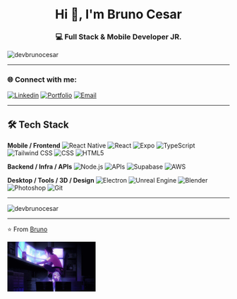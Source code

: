 <h1 align="center">Hi 👋, I'm Bruno Cesar</h1>
<h3 align="center">💻 Full Stack & Mobile Developer JR.</h3>

<p align="left"> <img src="https://komarev.com/ghpvc/?username=devbrunocesar&label=Profile%20views&color=0e75b6&style=flat" alt="devbrunocesar" /> </p>

---

<h3 align="left">🌐 Connect with me:</h3>

[![Linkedin](https://img.shields.io/badge/LinkedIn-0077B5?style=for-the-badge&logo=linkedin&logoColor=white)](https://www.linkedin.com/in/bruno-cesar-developer/)
[![Portfolio](https://img.shields.io/badge/🌐-Portfolio-brightgreen?style=for-the-badge)](https://my-portfolio-lake-seven-79.vercel.app/)
[![Email](https://img.shields.io/badge/Email-Contato-red?style=for-the-badge&logo=gmail&logoColor=white)](mailto:brunoleonel97@gmail.com)

---

## 🛠️ Tech Stack
**Mobile / Frontend**
![React Native](https://img.shields.io/badge/-React%20Native-61DAFB?logo=react&logoColor=000&style=for-the-badge)
![React](https://img.shields.io/badge/-React-61DAFB?logo=react&logoColor=white&style=for-the-badge)
![Expo](https://img.shields.io/badge/-Expo-000020?logo=expo&logoColor=fff&style=for-the-badge)
![TypeScript](https://img.shields.io/badge/-TypeScript-3178C6?logo=typescript&logoColor=fff&style=for-the-badge)
![Tailwind CSS](https://img.shields.io/badge/-Tailwind%20CSS-38B2AC?logo=tailwindcss&logoColor=white&style=for-the-badge)
![CSS](https://img.shields.io/badge/-CSS-1572B6?logo=css3&logoColor=fff&style=for-the-badge)
![HTML5](https://img.shields.io/badge/-HTML5-E34F26?logo=html5&logoColor=fff&style=for-the-badge)

**Backend / Infra / APIs**
![Node.js](https://img.shields.io/badge/-Node.js-339933?logo=node.js&logoColor=fff&style=for-the-badge)
![APIs](https://img.shields.io/badge/-REST%20%2F%20GraphQL-FF6F00?style=for-the-badge)
![Supabase](https://img.shields.io/badge/-Supabase-3ECF8E?logo=supabase&logoColor=fff&style=for-the-badge)
![AWS](https://img.shields.io/badge/-AWS-232F3E?logo=amazon-aws&logoColor=fff&style=for-the-badge)

**Desktop / Tools / 3D / Design**
![Electron](https://img.shields.io/badge/-Electron-47848F?logo=electron&logoColor=fff&style=for-the-badge)
![Unreal Engine](https://img.shields.io/badge/-Unreal%20Engine-0E0E0E?logo=unrealengine&logoColor=white&style=for-the-badge)
![Blender](https://img.shields.io/badge/-Blender-F5792A?logo=blender&logoColor=fff&style=for-the-badge)
![Photoshop](https://img.shields.io/badge/-Photoshop-31A8FF?logo=adobe-photoshop&logoColor=fff&style=for-the-badge)
![Git](https://img.shields.io/badge/-Git-F05032?logo=git&logoColor=fff&style=for-the-badge)

---

<p><img align="center" src="https://github-readme-stats.vercel.app/api/top-langs?username=devbrunocesar&show_icons=true&locale=en&layout=compact" alt="devbrunocesar" /></p>

---
⭐️ From [Bruno](https://github.com/DEVBrunoCesar)

<img src="https://raw.githubusercontent.com/yogesh174/yogesh174/master/img.gif" width="200"/>
